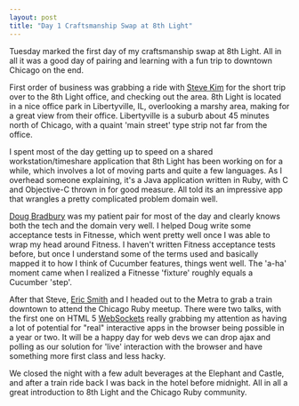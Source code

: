 ```yaml
---
layout: post
title: "Day 1 Craftsmanship Swap at 8th Light"
---
```


Tuesday marked the first day of my craftsmanship swap at 8th Light.  All in all it was a good day of pairing and learning with a fun trip to downtown Chicago on the end.

First order of business was grabbing a ride with [Steve Kim](https://twitter.com/skim "") for the short trip over to the 8th Light office, and checking out the area.  8th Light is located in a nice office park in Libertyville, IL, overlooking a marshy area, making for a great view from their office.  Libertyville is a suburb about 45 minutes north of Chicago, with a quaint 'main street' type strip not far from the office.

I spent most of the day getting up to speed on a shared workstation/timeshare application that 8th Light has been working on for a while, which involves a lot of moving parts and quite a few languages.  As I overhead someone explaining, it's a Java application written in Ruby, with C and Objective-C thrown in for good measure.  All told its an impressive app that wrangles a pretty complicated problem domain well.

[Doug Bradbury](https://twitter.com/dougbradbury "") was my patient pair for most of the day and clearly knows both the tech and the domain very well.  I helped Doug write some acceptance tests in Fitnesse, which went pretty well once I was able to wrap my head around Fitness.  I haven't written Fitness acceptance tests before, but once I understand some of the terms used and basically mapped it to how I think of Cucumber features, things went well.  The 'a-ha' moment came when I realized a Fitnesse 'fixture' roughly equals a Cucumber 'step'.

After that Steve, [Eric Smith](https://twitter.com/paytonrules "Eric Smith") and I headed out to the Metra to grab a train downtown to attend the Chicago Ruby meetup.  There were two talks, with the first one on HTML 5 [WebSockets](https://dev.w3.org/html5/websockets/ "The WebSocket API") really grabbing my attention as having a lot of potential for "real" interactive apps in the browser being possible in a year or two.  It will be a happy day for web devs we can drop ajax and polling as our solution for 'live' interaction with the browser and have something more first class and less hacky.

We closed the night with a few adult beverages at the Elephant and Castle, and after a train ride back I was back in the hotel before midnight.  All in all a great introduction to 8th Light and the Chicago Ruby community.